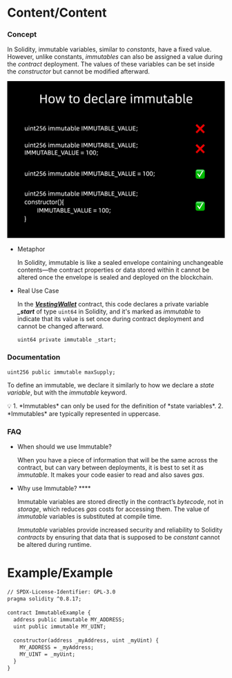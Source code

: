 # Content/Content

### Concept

In Solidity, immutable variables, similar to *constants*, have a fixed value. However, unlike constants, *immutables* can also be assigned a value during the *contract* deployment. The values of these variables can be set inside the *constructor* but cannot be modified afterward.

![immutable.png](./img/2-1.png)

- Metaphor
    
    In Solidity, immutable is like a sealed envelope containing unchangeable contents—the contract properties or data stored within it cannot be altered once the envelope is sealed and deployed on the blockchain.
    
- Real Use Case
    
    In the ***[VestingWallet](https://github.com/OpenZeppelin/openzeppelin-contracts/blob/9ef69c03d13230aeff24d91cb54c9d24c4de7c8b/contracts/finance/VestingWallet.sol#L36)*** contract, this code declares a private variable ***_start*** of type `uint64` in Solidity, and it's marked as *immutable* to indicate that its value is set once during contract deployment and cannot be changed afterward.
    
    ```solidity
    uint64 private immutable _start;
    ```
    

### Documentation

```solidity
uint256 public immutable maxSupply;
```

To define an immutable, we declare it similarly to how we declare a *state variable*, but with the *immutable* keyword.

<aside>
💡 1. *Immutables* can only be used for the definition of *state variables*.
2. *Immutables* are typically represented in uppercase.

</aside>

### FAQ

- When should we use Immutable?
    
    When you have a piece of information that will be the same across the contract, but can vary between deployments, it is best to set it as *immutable*. It makes your code easier to read and also saves *gas*.
    
- Why use Immutable? ****
    
    Immutable variables are stored directly in the contract’s *bytecode*, not in *storage*, which reduces *gas* costs for accessing them. The value of *immutable* variables is substituted at compile time.
    
    *Immutable* variables provide increased security and reliability to Solidity *contracts* by ensuring that data that is supposed to be *constant* cannot be altered during runtime.
    

# Example/Example

```solidity
// SPDX-License-Identifier: GPL-3.0
pragma solidity ^0.8.17;

contract ImmutableExample {
  address public immutable MY_ADDRESS;
  uint public immutable MY_UINT;

  constructor(address _myAddress, uint _myUint) {
    MY_ADDRESS = _myAddress;
    MY_UINT = _myUint;
  }
}
```
